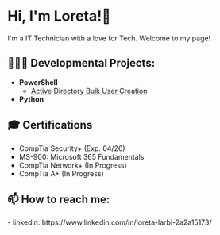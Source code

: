 <h1>Hi, I'm Loreta!👋 </h2>

I'm a IT Technician with a love for Tech. Welcome to my page!

<h2>👨‍💻🌱 Developmental Projects:</h2>

- <b>PowerShell</b>
  - [Active Directory Bulk User Creation](https://github.com/joshmadakor1/AD_PS)
- <b>Python</b>

<h2>🎓 Certifications</h2>

- CompTia Security+ (Exp. 04/26)
- MS-900: Microsoft 365 Fundamentals
- CompTia Network+ (In Progress)
- CompTia A+ (In Progress)

<h2>  📫 How to reach me:</h2>
- linkedin: https://www.linkedin.com/in/loreta-larbi-2a2a15173/


